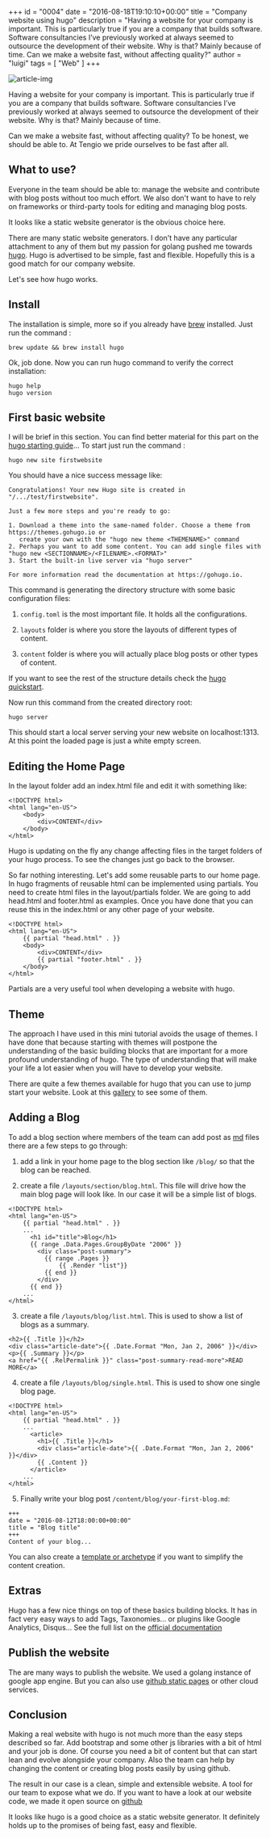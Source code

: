 +++
id = "0004"
date = "2016-08-18T19:10:10+00:00"
title = "Company website using hugo"
description = "Having a website for your company is important. This is particularly true if you are a company that builds software. Software consultancies I’ve previously worked at always seemed to outsource the development of their website. Why is that? Mainly because of time. Can we make a website fast, without affecting quality?"
author = "luigi"
tags = [ "Web" ]
+++

![article-img](/img/blog/0004/hugo.jpg)

Having a website for your company is important. This is particularly true if you are a company that builds software. Software consultancies I’ve previously worked at always seemed to outsource the development of their website. Why is that? Mainly because of time.

Can we make a website fast, without affecting quality? To be honest, we should be able to. At Tengio we pride ourselves to be fast after all.

## What to use?

Everyone in the team should be able to: manage the website and contribute with blog posts without too much effort. We also don't want to have to rely on frameworks or third-party tools for editing and managing blog posts.

It looks like a static website generator is the obvious choice here.

There are many static website generators. I don't have any particular attachment to any of them but my passion for golang pushed me towards [hugo](https://gohugo.io). Hugo is advertised to be simple, fast and flexible. Hopefully this is a good match for our company website.

Let's see how hugo works.

## Install

The installation is simple, more so if you already have [brew](http://brew.sh/) installed. Just run the command :

```
brew update && brew install hugo
```

Ok, job done. Now you can run hugo command to verify the correct installation:

```
hugo help
hugo version
```

## First basic website

I will be brief in this section. You can find better material for this part on the [hugo starting guide](https://gohugo.io/overview/quickstart)... To start just run the command :

```
hugo new site firstwebsite
```

You should have a nice success message like:

```
Congratulations! Your new Hugo site is created in "/.../test/firstwebsite".

Just a few more steps and you're ready to go:

1. Download a theme into the same-named folder. Choose a theme from https://themes.gohugo.io or
   create your own with the "hugo new theme <THEMENAME>" command
2. Perhaps you want to add some content. You can add single files with "hugo new <SECTIONNAME>/<FILENAME>.<FORMAT>"
3. Start the built-in live server via "hugo server"

For more information read the documentation at https://gohugo.io.
```

This command is generating the directory structure with some basic configuration files:

1. ```config.toml``` is the most important file. It holds all the configurations.

2. ```layouts``` folder is where you store the layouts of different types of content.

3. ```content``` folder is where you will actually place blog posts or other types of content.

If you want to see the rest of the structure details check the [hugo quickstart](https://gohugo.io/overview/quickstart).

Now run this command from the created directory root:

```
hugo server
```

This should start a local server serving your new website on localhost:1313. At this point the loaded page is just a white empty screen.

## Editing the Home Page

In the layout folder add an index.html file and edit it with something like:

```
<!DOCTYPE html>
<html lang="en-US">
    <body>
        <div>CONTENT</div>
    </body>
</html>
```

Hugo is updating on the fly any change affecting files in the target folders of your hugo process. To see the changes just go back to the browser.

So far nothing interesting. Let's add some reusable parts to our home page. In hugo fragments of reusable html can be implemented using partials. You need to create html files in the layout/partials folder. We are going to add head.html and footer.html as examples. Once you have done that you can reuse this in the index.html or any other page of your website.

```
<!DOCTYPE html>
<html lang="en-US">
    {{ partial "head.html" . }}
    <body>
        <div>CONTENT</div>
        {{ partial "footer.html" . }}
    </body>
</html>
```

Partials are a very useful tool when developing a website with hugo.  

## Theme

The approach I have used in this mini tutorial avoids the usage of themes. I have done that because starting with themes will postpone the understanding of the basic building blocks that are important for a more profound understanding of hugo. The type of understanding that will make your life a lot easier when you will have to develop your website.

There are quite a few themes available for hugo that you can use to jump start your website. Look at this [gallery](http://themes.gohugo.io/) to see some of them.

## Adding a Blog

To add a blog section where members of the team can add post as [md](https://guides.github.com/features/mastering-markdown/) files there are a few steps to go through:

1. add a link in your home page to the blog section like ```/blog/``` so that the blog can be reached.

2. create a file ```/layouts/section/blog.html```. This file will drive how the main blog page will look like. In our case it will be a simple list of blogs.
```
<!DOCTYPE html>
<html lang="en-US">
    {{ partial "head.html" . }}
    ...        
      <h1 id="title">Blog</h1>
      {{ range .Data.Pages.GroupByDate "2006" }}
        <div class="post-summary">
          {{ range .Pages }}
              {{ .Render "list"}}
          {{ end }}
        </div>
      {{ end }}
    ...
</html>
```

3. create a file ```/layouts/blog/list.html```. This is used to show a list of blogs as a summary.
```
<h2>{{ .Title }}</h2>
<div class="article-date">{{ .Date.Format "Mon, Jan 2, 2006" }}</div>
<p>{{ .Summary }}</p>
<a href="{{ .RelPermalink }}" class="post-summary-read-more">READ MORE</a>
```

4. create a file ```/layouts/blog/single.html```. This is used to show one single blog page.
```
<!DOCTYPE html>
<html lang="en-US">
    {{ partial "head.html" . }}
    ...        
      <article>
        <h1>{{ .Title }}</h1>
        <div class="article-date">{{ .Date.Format "Mon, Jan 2, 2006" }}</div>
        {{ .Content }}
      </article>
    ...
</html>
```

5. Finally write your blog post ```/content/blog/your-first-blog.md```:
```
+++
date = "2016-08-12T18:00:00+00:00"
title = "Blog title"
+++
Content of your blog...
```
You can also create a [template or archetype](https://gohugo.io/content/archetypes/) if you want to simplify the content creation.

## Extras

Hugo has a few nice things on top of these basics building blocks. It has in fact very easy ways to add Tags, Taxonomies... or plugins like Google Analytics, Disqus... See the full list on the [official documentation](https://gohugo.io/extras/analytics/)

## Publish the website

The are many ways to publish the website. We used a golang instance of google app engine. But you can also use [github static pages](https://gohugo.io/tutorials/github-pages-blog/) or other cloud services.

## Conclusion

Making a real website with hugo is not much more than the easy steps described so far. Add bootstrap and some other js libraries with a bit of html and your job is done. Of course you need a bit of content but that can start lean and evolve alongside your company. Also the team can help by changing the content or creating blog posts easily by using github.

The result in our case is a clean, simple and extensible website. A tool for our team to expose what we do. If you want to have a look at our website code, we made it open source on [github](https://github.com/Tengio/tengio.com)

It looks like hugo is a good choice as a static website generator. It definitely holds up to the promises of being fast, easy and flexible.
